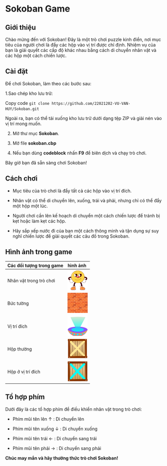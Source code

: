 # Sokoban Game
## Giới thiệu
Chào mừng đến với Sokoban! Đây là một trò chơi puzzle kinh điển, nơi mục tiêu của người chơi là đẩy các hộp vào vị trí được chỉ định. Nhiệm vụ của bạn là giải quyết các cấp độ khác nhau bằng cách di chuyển nhân vật và các hộp một cách chiến lược.
## Cài đặt
Để chơi Sokoban, làm theo các bước sau: <br>

1.Sao chép kho lưu trữ:

Copy code  ``` git clone https://github.com/22021202-VU-VAN-HUY/Sokoban.git ```

Ngoài ra, bạn có thể tải xuống kho lưu trữ dưới dạng tệp ZIP và giải nén vào vị trí mong muốn.

2. Mở thư mục **Sokoban**.

4. Mở file **sokoban.cbp**

6. Nếu bạn dùng **codeblock** nhấn **F9** để biên dịch và chạy trò chơi.

Bây giờ bạn đã sẵn sàng chơi Sokoban!

## Cách chơi
- Mục tiêu của trò chơi là đẩy tất cả các hộp vào vị trí đích. 

- Nhân vật có thể di chuyển lên, xuống, trái và phải, nhưng chỉ có thể đẩy một hộp một lúc. 

- Người chơi cần lên kế hoạch di chuyển một cách chiến lược để tránh bị kẹt hoặc làm kẹt các hộp.

- Hãy sắp xếp nước đi của bạn một cách thông minh và tận dụng sự suy nghĩ chiến lược để giải quyết các câu đố trong Sokoban.

## Hình ảnh trong game

| Các đối tượng trong game |  hình ảnh | 
| :----------------------- | :-------- | 
| Nhân vật trong trò chơi  |   <img src="sokoban/image/character1.png" alt="example" style="width:64px; height:64px;">     |      
| Bức tường                |     <img src="sokoban/image/wall.png" alt="example" style="width:64px; height:64px;">         |
| Vị trí đích              | <img src="sokoban/image/location_correct.png" alt="example" style="width:64px; height:64px;"> | 
| Hộp thường               | <img src="sokoban/image/box.png" alt="example" style="width:64px; height:64px;">              | 
| Hộp ở vị trí đích        | <img src="sokoban/image/box_correct.png" alt="example" style="width:64px; height:64px;">      | 


## Tổ hợp phím
Dưới đây là các tổ hợp phím để điều khiển nhân vật trong trò chơi:

- Phím mũi tên lên &uarr; : Di chuyển lên

- Phím mũi tên xuống &darr; : Di chuyển xuống

- Phím mũi tên trái &larr; : Di chuyển sang trái

- Phím mũi tên phải &rarr; : Di chuyển sang phải



**Chúc may mắn và hãy thưởng thức trò chơi Sokoban!**

